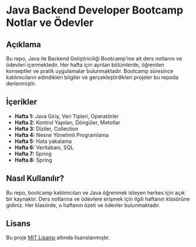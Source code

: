 # Java Backend Developer Bootcamp Notlar ve Ödevler

## Açıklama
Bu repo, Java ile Backend Geliştiriciliği Bootcamp'ine ait ders notlarını ve ödevleri içermektedir. Her hafta için ayrılan bölümlerde, öğrenilen konseptler ve pratik uygulamalar bulunmaktadır. Bootcamp süresince katılımcıların edindikleri bilgiler ve gerçekleştirdikleri projeler bu repoda derlenmiştir.

## İçerikler
- **Hafta 1:** Java Giriş, Veri Tipleri, Operatörler
- **Hafta 2:** Kontrol Yapıları, Döngüler, Metotlar 
- **Hafta 3:** Diziler, Collection
- **Hafta 4:** Nesne Yönelimli Programlama
- **Hafta 5:** Hata yakalama
- **Hafta 6:** Veritabanı, SQL
- **Hafta 7:** Spring
- **Hafta 8:** Spring

## Nasıl Kullanılır?
Bu repo, bootcamp katılımcıları ve Java öğrenmek isteyen herkes için açık bir kaynaktır. Ders notlarına ve ödevlere erişmek için ilgili haftanın klasörüne gidiniz. Her klasörde, o haftanın özeti ve ödevler bulunmaktadır.



## Lisans
Bu proje [MIT Lisansı](LICENSE) altında lisanslanmıştır.
